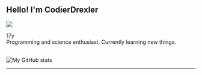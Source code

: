 

## Hello! I'm CodierDrexler <br>

<img src="https://img.shields.io/static/v1?label=Overview&message=CodierDrexler&color=b4eb7a&style=for-the-badge&logo=GitHub">

<p>

17y<br>
Programming and science enthusiast. 
Currently learning new things. <br>
<br>

![My GitHub stats](https://github-readme-stats.vercel.app/api?username=CodierDrexler&show_icons=true&theme=vue-dark)

</p>
<hr>
